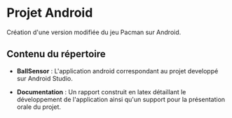 # Projet Android

Création d'une version modifiée du jeu Pacman sur Android.

## Contenu du répertoire

* __BallSensor__ : L'application android correspondant au projet developpé sur Android Studio.

* __Documentation__ : Un rapport construit en latex détaillant le développement de l'application ainsi qu'un support pour la présentation orale du projet.
